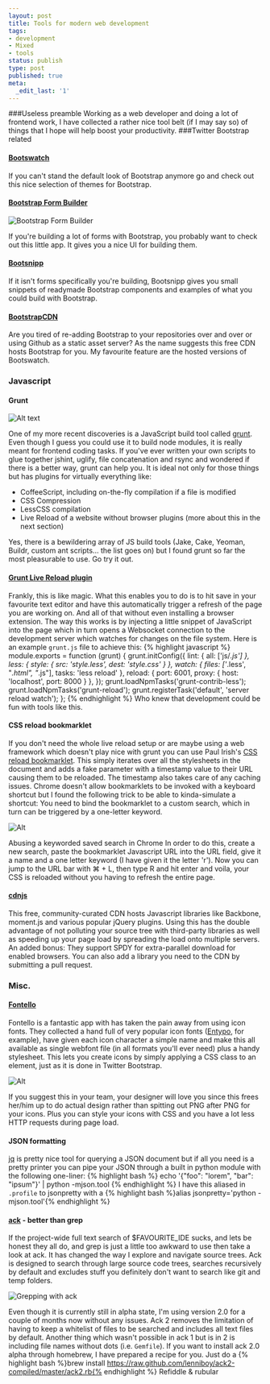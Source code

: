 ```yaml
---
layout: post
title: Tools for modern web development
tags:
- development
- Mixed
- tools
status: publish
type: post
published: true
meta:
  _edit_last: '1'
---
```

###Useless preamble
Working as a web developer and doing a lot of frontend work, I have collected a rather nice tool belt (if I may say so) of things that I hope will help boost your productivity.
###Twitter Bootstrap related
#### [Bootswatch][1]
If you can't stand the default look of Bootstrap anymore go and check out this nice selection of themes for Bootstrap.

#### [Bootstrap Form Builder][2]

![Bootstrap Form Builder](https://lh6.googleusercontent.com/-Od5fO3TehO4/UJgTx4eGJUI/AAAAAAAAIQo/Z4zslSr1aOw/s481/Screen%2520Shot%25202012-11-05%2520at%252020.29.45.png)

If you're building a lot of forms with Bootstrap, you probably want to check out this little app. It gives you a nice UI for building them.
#### [Bootsnipp][3]
If it isn't forms specifically you're building, Bootsnipp gives you small snippets of readymade Bootstrap components and examples of what you could build with Bootstrap.

#### [BootstrapCDN][4]
Are you tired of re-adding Bootstrap to your repositories over and over or using Github as a static asset server? As the name suggests this free CDN hosts Bootstrap for you. My favourite feature are the hosted versions of Bootswatch.

### Javascript

#### Grunt

![Alt text](https://lh6.googleusercontent.com/-rC0dC5mG4Pk/UJgVyx8ORJI/AAAAAAAAIQw/Q4M0-N92Q08/s512/logo.png)

One of my more recent discoveries is a JavaScript build tool called [grunt][5]. Even though I guess you could use it to build node modules, it is really meant for frontend coding tasks. If you've ever written your own scripts to glue together jshint, uglify, file concatenation and rsync and wondered if there is a better way, grunt can help you. It is ideal not only for those things but has plugins for virtually everything like:

* CoffeeScript, including on-the-fly compilation if a file is modified
* CSS Compression
* LessCSS compilation
* Live Reload of a website without browser plugins (more about this in the next section)

Yes, there is a bewildering array of JS build tools (Jake, Cake, Yeoman, Buildr, custom ant scripts... the list goes on) but I found grunt so far the most pleasurable to use. Go try it out.

#### [Grunt Live Reload plugin][6]
Frankly, this is like magic. What this enables you to do is to hit save in your favourite text editor and have this automatically trigger a refresh of the page you are working on. And all of that without even installing a browser extension. The way this works is by injecting a little snippet of JavaScript into the page which in turn opens a Websocket connection to the development server which watches for changes on the file system. Here is an example `grunt.js` file to achieve this:
{% highlight javascript %}
module.exports = function (grunt) {
  grunt.initConfig({
    lint: {
      all: ['js/*.js']
    },
    less: {
      style: {
        src: 'style.less',
        dest: 'style.css'
      }
    },
    watch: {
      files: ['*.less', "*.html", "*.js"],
      tasks: 'less reload'
    },
    reload: {
      port: 6001,
      proxy: {
        host: 'localhost',
        port: 8000
      }
    },
  });
  grunt.loadNpmTasks('grunt-contrib-less');
  grunt.loadNpmTasks('grunt-reload');
  grunt.registerTask('default', 'server reload watch');
};
{% endhighlight %} Who knew that development could be fun with tools like this.
#### CSS reload bookmarklet
If you don't need the whole live reload setup or are maybe using a web framework which doesn't play nice with grunt you can use Paul Irish's [CSS reload bookmarklet][7]. This simply iterates over all the stylesheets in the document and adds a fake parameter with a timestamp value to their URL causing them to be reloaded. The timestamp also takes care of any caching issues. Chrome doesn't allow bookmarklets to be invoked with a keyboard shortcut but I found the following trick to be able to kinda-simulate a shortcut: You need to bind the bookmarklet to a custom search, which in turn can be triggered by a one-letter keyword.

![Alt](https://lh5.googleusercontent.com/-_Whl1sZppio/UJgbghpKQwI/AAAAAAAAIRA/h-aeCDdn3-w/s674/Screen%2520Shot%25202012-11-05%2520at%252021.02.27.png)

Abusing a keyworded saved search in Chrome In order to do this, create a new search, paste the bookmarklet Javascript URL into the URL field, give it a name and a one letter keyword (I have given it the letter 'r'). Now you can jump to the URL bar with ⌘ + L, then type R and hit enter and voila, your CSS is reloaded without you having to refresh the entire page.

#### [cdnjs][8]
This free, community-curated CDN hosts Javascript libraries like Backbone, moment.js and various popular jQuery plugins. Using this has the double advantage of not polluting your source tree with third-party libraries as well as speeding up your page load by spreading the load onto multiple servers. An added bonus: They support SPDY for extra-parallel download for enabled browsers. You can also add a library you need to the CDN by submitting a pull request.

### Misc.

#### [Fontello][9]
Fontello is a fantastic app with has taken the pain away from using icon fonts. They collected a hand full of very popular icon fonts ([Entypo][10], for example), have given each icon character a simple name and make this all available as single webfont file (in all formats you'll ever need) plus a handy stylesheet. This lets you create icons by simply applying a CSS class to an element, just as it is done in Twitter Bootstrap.

![Alt](https://lh5.googleusercontent.com/-fj4HRCQhhxQ/UJgkMDywG3I/AAAAAAAAIRU/H5NWQF-UcEA/s229/Screen%2520Shot%25202012-11-05%2520at%252021.39.53.png)

If you suggest this in your team, your designer will love you since this frees her/him up to do actual design rather than spitting out PNG after PNG for your icons. Plus you can style your icons with CSS and you have a lot less HTTP requests during page load.
#### JSON formatting

[jq][11] is pretty nice tool for querying a JSON document but if all you need is a pretty printer you can pipe your JSON through a built in python module with the following one-liner:
{% highlight bash %}
echo '{"foo": "lorem", "bar": "ipsum"}' | python -mjson.tool
{% endhighlight %}
I have this aliased in `.profile` to jsonpretty with a
{% highlight bash %}alias jsonpretty='python -mjson.tool'{% endhighlight %}
#### [ack][12] - better than grep
If the project-wide full text search of $FAVOURITE_IDE sucks, and lets be honest they all do, and grep is just a little too awkward to use then take a look at ack. It has changed the way I explore and navigate source trees. Ack is designed to search through large source code trees, searches recursively by default and excludes stuff you definitely don't want to search like git and temp folders.

![Grepping with ack](https://lh3.googleusercontent.com/-R7dPtGgbuvQ/UJlzS4QCrlI/AAAAAAAAIRk/EnSQkgHQPy0/s471/Screen%2520Shot%25202012-11-06%2520at%252021.29.07.png)

Even though it is currently still in alpha state, I'm using version 2.0 for a couple of months now without any issues. Ack 2 removes the limitation of having to keep a whitelist of files to be searched and includes all text files by default. Another thing which wasn't possible in ack 1 but is in 2 is including file names without dots (i.e. `Gemfile`). If you want to install ack 2.0 alpha through homebrew, I have prepared a recipe for you. Just do a {% highlight bash %}brew install https://raw.github.com/lenniboy/ack2-compiled/master/ack2.rb{% endhighlight %} Refiddle & rubular

 [1]: http://bootswatch.com/
 [2]: http://bootstrap-forms.heroku.com/
 [3]: http://bootsnipp.com/
 [4]: http://www.bootstrapcdn.com/
 [5]: http://gruntjs.com/
 [6]: https://github.com/webxl/grunt-reload
 [7]: http://paulirish.com/2008/how-to-iterate-quickly-when-debugging-css/
 [8]: http://cdnjs.com/
 [9]: http://fontello.com/
 [10]: http://www.entypo.com/
 [11]: http://stedolan.github.com/jq/
 [12]: http://betterthangrep.com/
